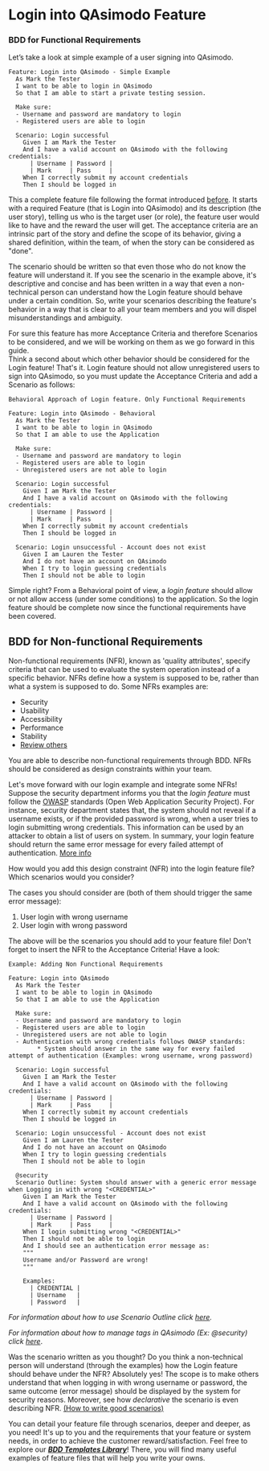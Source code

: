 # Login into QAsimodo Feature

### BDD for Functional Requirements
Let’s take a look at simple example of a user signing into QAsimodo.

    Feature: Login into QAsimodo - Simple Example
      As Mark the Tester
      I want to be able to login in QAsimodo
      So that I am able to start a private testing session.
    
      Make sure:
      - Username and password are mandatory to login
      - Registered users are able to login
       
      Scenario: Login successful
        Given I am Mark the Tester  
        And I have a valid account on QAsimodo with the following credentials:  
          | Username | Password |
          | Mark     | Pass     |              
        When I correctly submit my account credentials  
        Then I should be logged in
    
This a complete feature file following the format introduced [before](https://github.com/Etiqa/qasimodo-bdd-templates/blob/master/README.md). It starts with a required Feature (that is Login into QAsimodo) and its description (the user story),
telling us who is the target user (or role), the feature user would like to have and the reward the user will get. The acceptance criteria are an intrinsic part of the story
and define the scope of its behavior, giving a shared definition, within the team, of when the story can be considered as "done".  

The scenario should be written so that even those who do not know the feature will understand it. If you see the scenario in the example above, it's descriptive and concise 
and has been written in a way that even a non-technical person can understand how the Login feature should behave under a certain condition. So, write your
scenarios describing the feature's behavior in a way that is clear to all your team members and you will dispel misunderstandings and ambiguity.

For sure this feature has more Acceptance Criteria and therefore Scenarios to be considered, and we will be working on them as we go forward in this guide.   
Think a second about which other behavior should be considered for the Login feature! That's it. Login feature should not allow unregistered users to sign into QAsimodo,
so you must update the Acceptance Criteria and add a Scenario as follows:

    
    Behavioral Approach of Login feature. Only Functional Requirements
    
    Feature: Login into QAsimodo - Behavioral
      As Mark the Tester
      I want to be able to login in QAsimodo
      So that I am able to use the Application
    
      Make sure:
      - Username and password are mandatory to login
      - Registered users are able to login
      - Unregistered users are not able to login
    
      Scenario: Login successful
        Given I am Mark the Tester
        And I have a valid account on QAsimodo with the following credentials:
          | Username | Password |
          | Mark     | Pass     |
        When I correctly submit my account credentials
        Then I should be logged in
    
      Scenario: Login unsuccessful - Account does not exist
        Given I am Lauren the Tester
        And I do not have an account on QAsimodo
        When I try to login guessing credentials
        Then I should not be able to login

Simple right? From a Behavioral point of view, a _login feature_ should allow or not allow access (under some conditions) to the application. So 
the login feature should be complete now since the functional requirements have been covered.

## BDD for Non-functional Requirements
Non-functional requirements (NFR), known as 'quality attributes', specify criteria that can be used to evaluate the system operation instead of a 
specific behavior. NFRs define how a system is supposed to be, rather than what a system is supposed to do. Some NFRs examples are:  
* Security
* Usability
* Accessibility
* Performance
* Stability
* [Review others](https://www.altexsoft.com/blog/business/functional-and-non-functional-requirements-specification-and-types/)
     
You are able to describe non-functional requirements through BDD. NFRs should be considered as design constraints within your team.  

Let's move forward with our login example and integrate some NFRs!
Suppose the security department informs you that the _login feature_ must follow the [OWASP](https://www.owasp.org/index.php/Main_Page) standards (Open Web Application Security Project).
For instance, security department states that, the system should not reveal if a username exists, or if the provided password is wrong, when a user tries to login submitting wrong credentials.
This information can be used by an attacker to obtain a list of users on system. In summary, your login feature should return the same error message
for every failed attempt of authentication. [More info](https://www.owasp.org/index.php/Testing_for_Account_Enumeration_and_Guessable_User_Account_(OTG-IDENT-004)) 

How would you add this design constraint (NFR) into the login feature file? Which scenarios would you consider?

The cases you should consider are (both of them should trigger the same error message): 
1. User login with wrong username
2. User login with wrong password  

The above will be the scenarios you should add to your feature file! Don't forget to insert the NFR to the Acceptance Criteria! Have a look:

    Example: Adding Non Functional Requirements
    
    Feature: Login into QAsimodo
      As Mark the Tester
      I want to be able to login in QAsimodo
      So that I am able to use the Application
    
      Make sure:
      - Username and password are mandatory to login
      - Registered users are able to login
      - Unregistered users are not able to login
      - Authentication with wrong credentials follows OWASP standards: 
            * System should answer in the same way for every failed attempt of authentication (Examples: wrong username, wrong password)
    
      Scenario: Login successful
        Given I am Mark the Tester
        And I have a valid account on QAsimodo with the following credentials:
          | Username | Password |
          | Mark     | Pass     |
        When I correctly submit my account credentials
        Then I should be logged in
    
      Scenario: Login unsuccessful - Account does not exist
        Given I am Lauren the Tester
        And I do not have an account on QAsimodo
        When I try to login guessing credentials
        Then I should not be able to login
    
      @security
      Scenario Outline: System should answer with a generic error message when Logging in with wrong "<CREDENTIAL>"
        Given I am Mark the Tester
        And I have a valid account on QAsimodo with the following credentials:
          | Username | Password |
          | Mark     | Pass     |
        When I login submitting wrong "<CREDENTIAL>"
        Then I should not be able to login
        And I should see an authentication error message as:
        """
        Username and/or Password are wrong!
        """
    
        Examples:
          | CREDENTIAL |
          | Username   |
          | Password   |  

_For information about how to use Scenario Outline click [here](tbd)._
   
_For information about how to manage tags in QAsimodo (Ex: @security) click [here](tbd)_.

Was the scenario written as you thought? Do you think a non-technical person will understand (through the examples) how the Login feature should behave under the NFR? 
Absolutely yes! The scope is to make others understand that when logging in with wrong username or password, the same outcome (error message) should 
be displayed by the system for security reasons. Moreover, see how _declarative_ the scenario is even describing NFR. [(How to write good scenarios)](https://github.com/Etiqa/qasimodo-bdd-templates/blob/master/Guide-writing-scenarios.md)

You can detail your feature file through scenarios, deeper and deeper, as you need! It's up to you and the requirements that your feature or
system needs, in order to achieve the customer reward/satisfaction. Feel free to explore our [**_BDD Templates Library_**](https://github.com/Etiqa/qasimodo-bdd-templates/tree/master/features)! There, you will find
many useful examples of feature files that will help you write your owns.










          




























